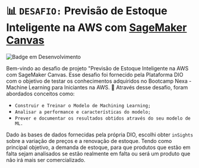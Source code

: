 # 📊 `DESAFIO:` Previsão de Estoque Inteligente na AWS com [SageMaker Canvas](https://aws.amazon.com/pt/sagemaker/canvas/)

![Badge em Desenvolvimento](http://img.shields.io/static/v1?label=STATUS&message=%20CONCLUÍDO&color=GREEN&style=for-the-badge)

Bem-vindo ao desafio de projeto "Previsão de Estoque Inteligente na AWS com SageMaker Canvas. 
Esse desafio foi fornecido pela Plataforma DIO com o objetivo de testar os conhecimentos adquiridos no Bootcamp Nexa - Machine Learning para Iniciantes na AWS. 💭
Através desse desafio, foram abordados conceitos como:
 -   `Construir e Treinar o Modelo de Machining Learning;`
 -   `Analisar a performance e características do modelo;`
 -   `Prever e documentar os resultados obtidos através do seu modelo de ML.`

Dado às bases de dados fornecidas pela própria DIO, escolhi obter `inSights` sobre a variação de preços e a renovação de estoque. Tendo como principal objetivo, a demanda de estoque, para que produtos que estão em falta sejam analisados se estão realmente em falta ou será um produto que não irá mais ser comercializado.
